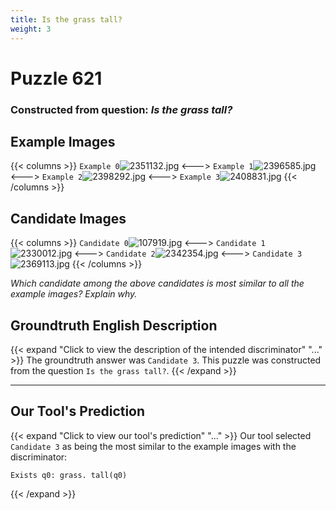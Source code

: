 ```yaml
---
title: Is the grass tall?
weight: 3
---
```


# Puzzle 621
### Constructed from question: _Is the grass tall?_


## Example Images
{{< columns >}}
`Example 0`![2351132.jpg](/gqa_images/2351132.jpg)
<--->
`Example 1`![2396585.jpg](/gqa_images/2396585.jpg)
<--->
`Example 2`![2398292.jpg](/gqa_images/2398292.jpg)
<--->
`Example 3`![2408831.jpg](/gqa_images/2408831.jpg)
{{< /columns >}}

## Candidate Images
{{< columns >}}
`Candidate 0`![107919.jpg](/gqa_images/107919.jpg)
<--->
`Candidate 1`![2330012.jpg](/gqa_images/2330012.jpg)
<--->
`Candidate 2`![2342354.jpg](/gqa_images/2342354.jpg)
<--->
`Candidate 3`![2369113.jpg](/gqa_images/2369113.jpg)
{{< /columns >}}

*Which candidate among the above candidates is most similar to all the example images? Explain why.*

## Groundtruth English Description

{{< expand "Click to view the description of the intended discriminator" "..." >}}
The groundtruth answer was `Candidate 3`. This puzzle was constructed from the question `Is the grass tall?`.
{{< /expand >}}

---

## Our Tool's Prediction

{{< expand "Click to view our tool's prediction" "..." >}}
Our tool selected `Candidate 3` as being the most similar to the example images with the discriminator:
```plaintext
Exists q0: grass. tall(q0)
```
{{< /expand >}}
